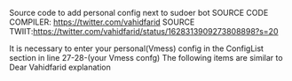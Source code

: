 Source code to add personal config next to sudoer bot
SOURCE CODE COMPILER: https://twitter.com/vahidfarid
SOURCE TWIIT:https://twitter.com/vahidfarid/status/1628313909273808898?s=20

It is necessary to enter your personal(Vmess) config in the ConfigList section in line 27-28-(your Vmess confg)
The following items are similar to Dear Vahidfarid explanation 
